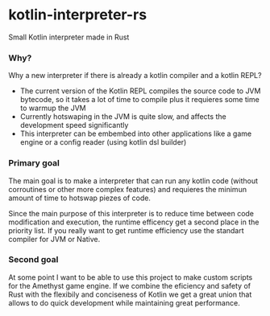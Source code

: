# kotlin-interpreter-rs
Small Kotlin interpreter made in Rust

### Why?
Why a new interpreter if there is already a kotlin compiler and a kotlin REPL?
- The current version of the Kotlin REPL compiles the source code to JVM bytecode, so it takes a 
lot of time to compile plus it requieres some time to warmup the JVM
- Currently hotswaping in the JVM is quite slow, and affects the development speed significantly
- This interpreter can be embembed into other applications like a game engine or a config reader (using kotlin dsl builder)

### Primary goal
The main goal is to make a interpreter that can run any kotlin code (without corroutines or other more complex features) 
and requieres the minimun amount of time to hotswap piezes of code.  


Since the main purpose of this interpreter is to reduce time between code modification and execution, 
the runtime efficency get a second place in the priority list. 
If you really want to get runtime efficiency use the standart compiler for JVM or Native.

### Second goal
At some point I want to be able to use this project to make custom scripts for the Amethyst game engine. 
If we combine the eficiency and safety of Rust with the flexibily and conciseness of Kotlin we get a great 
union that allows to do quick development while maintaining great performance.
